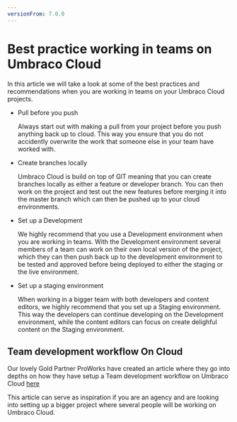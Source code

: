 ```yaml
---
versionFrom: 7.0.0
---
```

# Best practice working in teams on Umbraco Cloud

In this article we will take a look at some of the best practices and recommendations when you are working in teams on your Umbraco Cloud projects.

- Pull before you push

    Always start out with making a pull from your project before you push anything back up to cloud.  This way you ensure that you do not accidently overwrite the work that someone else in your team have worked with.

- Create branches locally

    Umbraco Cloud is build on top of GIT meaning that you can create branches locally as either a feature or developer branch. You can then work on the project and test out the new features before merging it into the master branch which can then be pushed up to your cloud environments.

- Set up a Development

    We highly recommend that you use a Development environment when you are working in teams. With the Development environment several members of a team can work on their own local version of the project, which they can then push back up to the development environment to be tested and approved before being deployed to either the staging or the live environment.

- Set up a staging environment

    When working in a bigger team with both developers and content editors, we highly recommend that you set up a Staging environment. This way the developers can continue developing on the Development environment, while the content editors can focus on create delighful content on the Staging environment.

## Team development workflow On Cloud

Our lovely Gold Partner ProWorks have created an article where they go into depths on how they have setup a Team development workflow on Umbraco Cloud [here](https://skrift.io/issues/integrating-umbraco-cloud-with-team-development-workflow/)

This article can serve as inspiration if you are an agency and are looking into setting up a bigger project where several people will be working on Umbraco Cloud.
